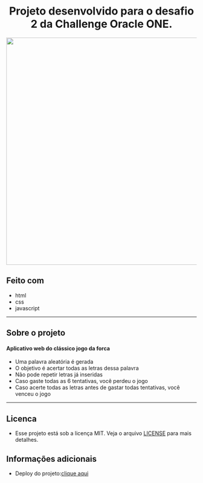 <h1 align="center">Projeto desenvolvido para o desafio 2 da Challenge Oracle ONE.</h1>
<div align="center">
<img src="https://user-images.githubusercontent.com/91150002/185842279-c86a2d55-6f33-4680-8a9a-1c0e7ef0da39.png" width="600px" />
</div>



<div>
  <h2>Feito com</h2>
  <ul>
    <li>html</li>
    <li>css</li>
    <li>javascript</li>
  </ul> 
</div>
<hr>
<h2>Sobre o projeto</h2>

<h4>Aplicativo web do clássico jogo da forca</h4>

<ul>
<li>Uma palavra aleatória é gerada</li>
<li>O objetivo é acertar todas as letras dessa palavra</li>
<li>Não pode repetir letras já inseridas</li>
<li>Caso gaste todas as 6 tentativas, você perdeu o jogo</li>
<li>Caso acerte todas as letras antes de gastar todas tentativas, você venceu o jogo</li>
</ul>
<hr>
<h2>Licenca</h2>
<ul>
<li><span>Esse projeto está sob a licença MIT. Veja o arquivo </span><a href="https://github.com/mfcastilho/challenge2-jogo-da-forca/blob/main/license">LICENSE</a><span> para mais detalhes.</span></li>
</ul>


<h2>Informações adicionais</h2>

 <ul>
  <li>Deploy do projeto:<a href="https://mfcastilho.github.io/challenge2-jogo-da-forca/">clique aqui</a></li></ul> 
 
